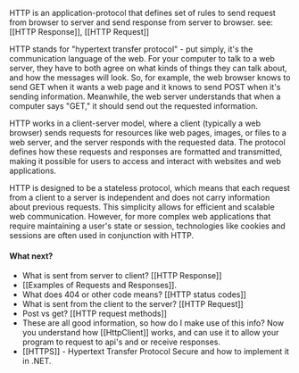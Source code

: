 HTTP is an application-protocol that defines set of rules to send request from browser to server and send response from server to browser. 
see: [[HTTP Response]], [[HTTP Request]]

HTTP stands for "hypertext transfer protocol" - put simply, it's the communication language of the web. For your computer to talk to a web server, they have to both agree on what kinds of things they can talk about, and how the messages will look. So, for example, the web browser knows to send GET when it wants a web page and it knows to send POST when it's sending information. Meanwhile, the web server understands that when a computer says "GET," it should send out the requested information.

HTTP works in a client-server model, where a client (typically a web browser) sends requests for resources like web pages, images, or files to a web server, and the server responds with the requested data. The protocol defines how these requests and responses are formatted and transmitted, making it possible for users to access and interact with websites and web applications.

HTTP is designed to be a stateless protocol, which means that each request from a client to a server is independent and does not carry information about previous requests. This simplicity allows for efficient and scalable web communication. However, for more complex web applications that require maintaining a user's state or session, technologies like cookies and sessions are often used in conjunction with HTTP.
#### What next?
- What is sent from server to client? [[HTTP Response]]
- [[Examples of Requests and Responses]].
- What does 404 or other code means? [[HTTP status codes]]
- What is sent from the client to the server? [[HTTP Request]]
- Post vs get? [[HTTP request methods]]
- These are all good information, so how do I make use of this info? Now you understand how [[HttpClient]] works, and can use it to allow your program to request to api's and or receive responses.
- [[HTTPS]] - Hypertext Transfer Protocol Secure and how to implement it in .NET.